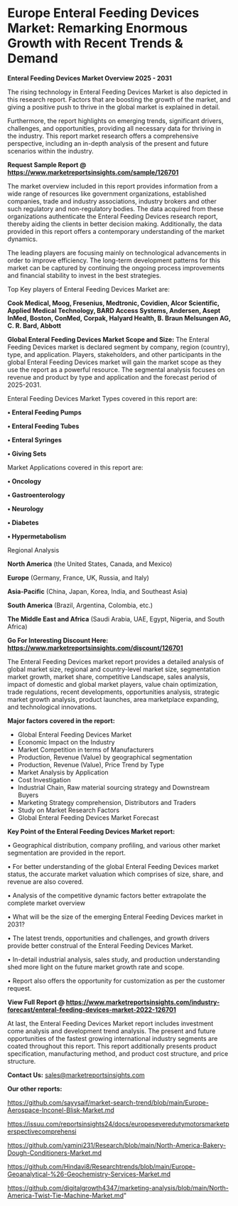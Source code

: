 # Europe Enteral Feeding Devices Market: Remarking Enormous Growth with Recent Trends & Demand

<Strong> Enteral Feeding Devices Market Overview 2025 - 2031</strong>

The rising technology in Enteral Feeding Devices Market is also depicted in this research report. Factors that are boosting the growth of the market, and giving a positive push to thrive in the global market is explained in detail.

Furthermore, the report highlights on emerging trends, significant drivers, challenges, and opportunities, providing all necessary data for thriving in the industry. This report market research offers a comprehensive perspective, including an in-depth analysis of the present and future scenarios within the industry.

<strong>Request Sample Report @ <a href=https://www.marketreportsinsights.com/sample/126701>https://www.marketreportsinsights.com/sample/126701</a></strong>

The market overview included in this report provides information from a wide range of resources like government organizations, established companies, trade and industry associations, industry brokers and other such regulatory and non-regulatory bodies. The data acquired from these organizations authenticate the Enteral Feeding Devices research report, thereby aiding the clients in better decision making. Additionally, the data provided in this report offers a contemporary understanding of the market dynamics.

The leading players are focusing mainly on technological advancements in order to improve efficiency. The long-term development patterns for this market can be captured by continuing the ongoing process improvements and financial stability to invest in the best strategies.

Top Key players of Enteral Feeding Devices Market are:

<strong>Cook Medical, Moog, Fresenius, Medtronic, Covidien, Alcor Scientific, Applied Medical Technology, BARD Access Systems, Andersen, Asept InMed, Boston, ConMed, Corpak, Halyard Health, B. Braun Melsungen AG, C. R. Bard, Abbott</strong>

<strong><b>Global Enteral Feeding Devices Market Scope and Size:</b></strong>
The Enteral Feeding Devices market is declared segment by company, region (country), type, and application. Players, stakeholders, and other participants in the global Enteral Feeding Devices market will gain the market scope as they use the report as a powerful resource. The segmental analysis focuses on revenue and product by type and application and the forecast period of 2025-2031.

Enteral Feeding Devices Market Types covered in this report are:

<strong>• Enteral Feeding Pumps

• Enteral Feeding Tubes

• Enteral Syringes

• Giving Sets</strong>

Market Applications covered in this report are:

<strong>• Oncology

• Gastroenterology

• Neurology

• Diabetes

• Hypermetabolism</strong> 

Regional Analysis

<strong>North America</strong> (the United States, Canada, and Mexico)

<strong>Europe</strong> (Germany, France, UK, Russia, and Italy)

<strong>Asia-Pacific</strong> (China, Japan, Korea, India, and Southeast Asia)

<strong>South America</strong> (Brazil, Argentina, Colombia, etc.)

<strong>The Middle East and Africa</strong> (Saudi Arabia, UAE, Egypt, Nigeria, and South Africa)

<strong>Go For Interesting Discount Here: <a href=https://www.marketreportsinsights.com/discount/126701>https://www.marketreportsinsights.com/discount/126701</a></strong>

The Enteral Feeding Devices market report provides a detailed analysis of global market size, regional and country-level market size, segmentation market growth, market share, competitive Landscape, sales analysis, impact of domestic and global market players, value chain optimization, trade regulations, recent developments, opportunities analysis, strategic market growth analysis, product launches, area marketplace expanding, and technological innovations.

<strong><b>Major factors covered in the report:</b></strong>
<ul>
  <li>Global Enteral Feeding Devices Market </li>
  <li>Economic Impact on the Industry</li>
  <li>Market Competition in terms of Manufacturers</li>
  <li>Production, Revenue (Value) by geographical segmentation</li>
  <li>Production, Revenue (Value), Price Trend by Type</li>
  <li>Market Analysis by Application</li>
  <li>Cost Investigation</li>
  <li>Industrial Chain, Raw material sourcing strategy and Downstream Buyers</li>
  <li>Marketing Strategy comprehension, Distributors and Traders</li>
  <li>Study on Market Research Factors</li>
  <li>Global Enteral Feeding Devices Market Forecast</li>
</ul>

<strong><b>Key Point of the Enteral Feeding Devices Market report:</b></strong>

• Geographical distribution, company profiling, and various other market segmentation are provided in the report.

• For better understanding of the global Enteral Feeding Devices market status, the accurate market valuation which comprises of size, share, and revenue are also covered.

• Analysis of the competitive dynamic factors better extrapolate the complete market overview

• What will be the size of the emerging Enteral Feeding Devices market in 2031?

• The latest trends, opportunities and challenges, and growth drivers provide better construal of the Enteral Feeding Devices Market.

• In-detail industrial analysis, sales study, and production understanding shed more light on the future market growth rate and scope.

• Report also offers the opportunity for customization as per the customer request.

<strong><b>View Full Report @ <a href=https://www.marketreportsinsights.com/industry-forecast/enteral-feeding-devices-market-2022-126701>https://www.marketreportsinsights.com/industry-forecast/enteral-feeding-devices-market-2022-126701</a></b></strong>


At last, the Enteral Feeding Devices Market report includes investment come analysis and development trend analysis. The present and future opportunities of the fastest growing international industry segments are coated throughout this report. This report additionally presents product specification, manufacturing method, and product cost structure, and price structure.

<strong>Contact Us:</strong>
sales@marketreportsinsights.com

<strong>Our other reports:</strong>

<a href=https://github.com/sayysaif/market-search-trend/blob/main/Europe-Aerospace-Inconel-Blisk-Market.md>https://github.com/sayysaif/market-search-trend/blob/main/Europe-Aerospace-Inconel-Blisk-Market.md</a>

<a href=https://issuu.com/reportsinsights24/docs/europeseveredutymotorsmarketperspectivecomprehensi>https://issuu.com/reportsinsights24/docs/europeseveredutymotorsmarketperspectivecomprehensi</a>

<a href=https://github.com/yamini231/Research/blob/main/North-America-Bakery-Dough-Conditioners-Market.md>https://github.com/yamini231/Research/blob/main/North-America-Bakery-Dough-Conditioners-Market.md</a>

<a href=https://github.com/Hindavi8/Researchtrends/blob/main/Europe-Geoanalytical-%26-Geochemistry-Services-Market.md>https://github.com/Hindavi8/Researchtrends/blob/main/Europe-Geoanalytical-%26-Geochemistry-Services-Market.md</a>

<a href=https://github.com/digitalgrowth4347/marketing-analysis/blob/main/North-America-Twist-Tie-Machine-Market.md>https://github.com/digitalgrowth4347/marketing-analysis/blob/main/North-America-Twist-Tie-Machine-Market.md</a>"
